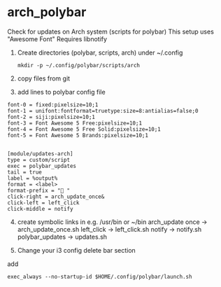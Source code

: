 # arch_polybar
Check for updates on Arch system (scripts for polybar)
This setup uses "Awesome Font"
Requires libnotify

1. Create directories (polybar, scripts, arch) under ~/.config
   ```
   mkdir -p ~/.config/polybar/scripts/arch
   ```
2. copy files from git

3. add lines to polybar config file

```
font-0 = fixed:pixelsize=10;1
font-1 = unifont:fontformat=truetype:size=8:antialias=false;0
font-2 = siji:pixelsize=10;1
font-3 = Font Awesome 5 Free:pixelsize=10;1
font-4 = Font Awesome 5 Free Solid:pixelsize=10;1
font-5 = Font Awesome 5 Brands:pixelsize=10;1


[module/updates-arch]
type = custom/script
exec = polybar_updates
tail = true
label = %output%
format = <label>
format-prefix = " "
click-right = arch_update_once&
click-left = left_click
click-middle = notify
```

4. create symbolic links in e.g. /usr/bin or ~/bin
arch_update once -> arch_update_once.sh
left_click -> left_click.sh
notify -> notify.sh
polybar_updates -> updates.sh

5. Change your i3 config
delete bar section

add
```
exec_always --no-startup-id $HOME/.config/polybar/launch.sh
```





